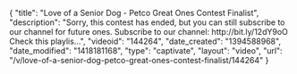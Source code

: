 {
    "title": "Love of a Senior Dog - Petco Great Ones Contest Finalist",
    "description": "Sorry, this contest has ended, but you can still subscribe to our channel for future ones. Subscribe to our channel: http:\/\/bit.ly\/12dY9oO Check this playlis...",
    "videoid": "144264",
    "date_created": "1394588968",
    "date_modified": "1418181168",
    "type": "captivate",
    "layout": "video",
    "url": "\/v\/love-of-a-senior-dog-petco-great-ones-contest-finalist\/144264"
}